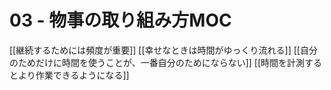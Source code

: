 # 03 - 物事の取り組み方MOC

[[継続するためには頻度が重要]]
[[幸せなときは時間がゆっくり流れる]]
[[自分のためだけに時間を使うことが、一番自分のためにならない]]
[[時間を計測するとより作業できるようになる]]